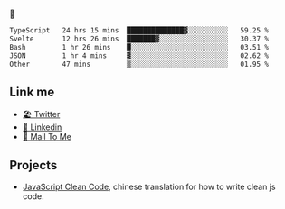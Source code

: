 🤔


<!--START_SECTION:waka-->

```txt
TypeScript   24 hrs 15 mins  ██████████████▓░░░░░░░░░░   59.25 %
Svelte       12 hrs 26 mins  ███████▓░░░░░░░░░░░░░░░░░   30.37 %
Bash         1 hr 26 mins    █░░░░░░░░░░░░░░░░░░░░░░░░   03.51 %
JSON         1 hr 4 mins     ▓░░░░░░░░░░░░░░░░░░░░░░░░   02.62 %
Other        47 mins         ▒░░░░░░░░░░░░░░░░░░░░░░░░   01.95 %
```

<!--END_SECTION:waka-->

## Link me

- [🏖️ Twitter](https://twitter.com/yuetong3yu)
- [🧳 Linkedin](https://www.linkedin.com/in/yuetong3yu)
- [📧 Mail To Me](mailto:yuetong3yu@gmail.com)


## Projects 

- [JavaScript Clean Code](https://js-clean-code-cn.vercel.app/), chinese translation for how to write clean js code.
